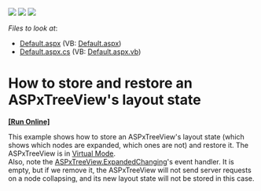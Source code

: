 <!-- default badges list -->
![](https://img.shields.io/endpoint?url=https://codecentral.devexpress.com/api/v1/VersionRange/128565330/13.1.4%2B)
[![](https://img.shields.io/badge/Open_in_DevExpress_Support_Center-FF7200?style=flat-square&logo=DevExpress&logoColor=white)](https://supportcenter.devexpress.com/ticket/details/E2984)
[![](https://img.shields.io/badge/📖_How_to_use_DevExpress_Examples-e9f6fc?style=flat-square)](https://docs.devexpress.com/GeneralInformation/403183)
<!-- default badges end -->
<!-- default file list -->
*Files to look at*:

* [Default.aspx](./CS/WebSite/Default.aspx) (VB: [Default.aspx](./VB/WebSite/Default.aspx))
* [Default.aspx.cs](./CS/WebSite/Default.aspx.cs) (VB: [Default.aspx.vb](./VB/WebSite/Default.aspx.vb))
<!-- default file list end -->
# How to store and restore an ASPxTreeView's layout state
<!-- run online -->
**[[Run Online]](https://codecentral.devexpress.com/e2984/)**
<!-- run online end -->


<p>This example shows how to store an ASPxTreeView's layout state (which shows which nodes are expanded, which ones are not) and restore it. The ASPxTreeView is in <a href="http://documentation.devexpress.com/#AspNet/CustomDocument8575"><u>Virtual Mode</u></a>.<br />
Also, note the <a href="http://documentation.devexpress.com/#AspNet/DevExpressWebASPxTreeViewASPxTreeView_ExpandedChangingtopic"><u>ASPxTreeView.ExpandedChanging</u></a>'s event handler. It is empty, but if we remove it, the ASPxTreeView will not send server requests on a node collapsing, and its new layout state will not be stored in this case.</p>

<br/>


